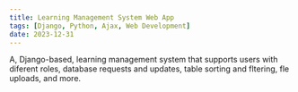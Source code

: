 ```yaml
---
title: Learning Management System Web App
tags: [Django, Python, Ajax, Web Development]
date: 2023-12-31
---
```


A, Django-based, learning management system that supports users with diferent roles,
database requests and updates, table sorting and fltering, fle uploads, and more.
